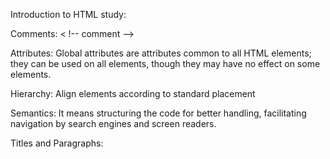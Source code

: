 Introduction to HTML study:

Comments:
< !-- comment -->

Attributes:
Global attributes are attributes common to all HTML elements; they can be used on all elements, though they may have no effect on some elements.

Hierarchy:
Align elements according to standard placement

Semantics: 
It means structuring the code for better handling, facilitating navigation by search engines and screen readers.

Titles and Paragraphs:<br>


